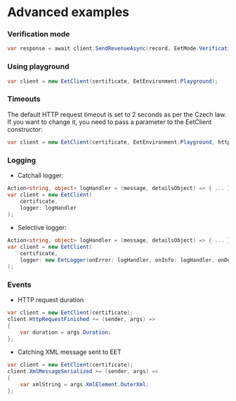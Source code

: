 # Advanced examples

### Verification mode
```csharp
var response = await client.SendRevenueAsync(record, EetMode.Verification);
```

### Using playground
```csharp
var client = new EetClient(certificate, EetEnvironment.Playground);
```

### Timeouts

The default HTTP request timeout is set to 2 seconds as per the Czech law. If you want to change it, you need to pass a parameter to the EetClient constructor:

```csharp
var client = new EetClient(certificate, EetEnvironment.Playground, httpTimeout: TimeSpan.FromSeconds(20));
```

### Logging
- Catchall logger:
```csharp
Action<string, object> logHandler = (message, detailsObject) => { ... };
var client = new EetClient(
    certificate,
    logger: logHandler
);
```

- Selective logger:
```csharp
Action<string, object> logHandler = (message, detailsObject) => { ... };
var client = new EetClient(
    certificate,
    logger: new EetLogger(onError: logHandler, onInfo: logHandler, onDebug: null)
);
```

### Events
- HTTP request duration
```csharp
var client = new EetClient(certificate);
client.HttpRequestFinished += (sender, args) =>
{
    var duration = args.Duration;
};
```

- Catching XML message sent to EET
```csharp
var client = new EetClient(certificate);
client.XmlMessageSerialized += (sender, args) =>
{
    var xmlString = args.XmlElement.OuterXml;
};
```
